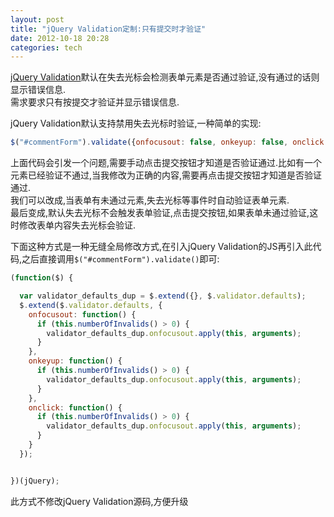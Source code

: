 ```yaml
---
layout: post
title: "jQuery Validation定制:只有提交时才验证"
date: 2012-10-18 20:28
categories: tech
---
```


[jQuery Validation](http://bassistance.de/jquery-plugins/jquery-plugin-validation/)默认在失去光标会检测表单元素是否通过验证,没有通过的话则显示错误信息.  
需求要求只有按提交才验证并显示错误信息.

jQuery Validation默认支持禁用失去光标时验证,一种简单的实现:

```javascript
$("#commentForm").validate({onfocusout: false, onkeyup: false, onclick: false});
```

上面代码会引发一个问题,需要手动点击提交按钮才知道是否验证通过.比如有一个元素已经验证不通过,当我修改为正确的内容,需要再点击提交按钮才知道是否验证通过.  
我们可以改成,当表单有未通过元素,失去光标等事件时自动验证表单元素.  
最后变成,默认失去光标不会触发表单验证,点击提交按钮,如果表单未通过验证,这时修改表单内容失去光标会验证.

下面这种方式是一种无缝全局修改方式,在引入jQuery Validation的JS再引入此代码,之后直接调用`$("#commentForm").validate()`即可:

```javascript
(function($) {

  var validator_defaults_dup = $.extend({}, $.validator.defaults);
  $.extend($.validator.defaults, {
    onfocusout: function() {
      if (this.numberOfInvalids() > 0) {
        validator_defaults_dup.onfocusout.apply(this, arguments);
      }
    },
    onkeyup: function() {
      if (this.numberOfInvalids() > 0) {
        validator_defaults_dup.onfocusout.apply(this, arguments);
      }
    },
    onclick: function() {
      if (this.numberOfInvalids() > 0) {
        validator_defaults_dup.onfocusout.apply(this, arguments);
      }
    }
  });


})(jQuery);
```

此方式不修改jQuery Validation源码,方便升级
